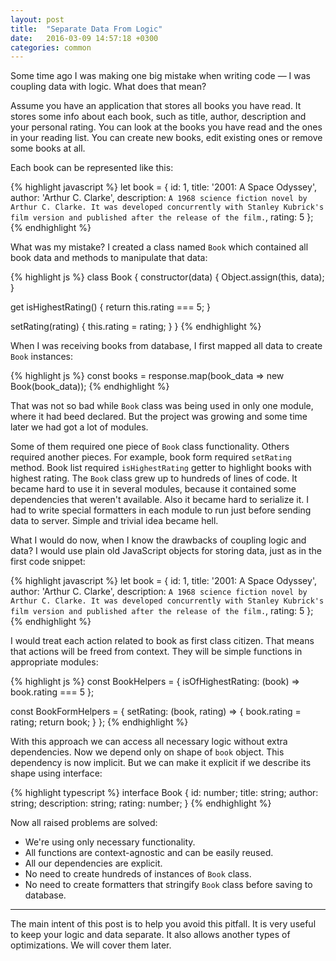 ```yaml
---
layout: post
title:  "Separate Data From Logic"
date:   2016-03-09 14:57:18 +0300
categories: common
---
```


Some time ago I was making one big mistake when writing code — I was coupling data with logic.
What does that mean?

Assume you have an application that stores all books you have read.
It stores some info about each book, such as title, author, description and your personal rating.
You can look at the books you have read and the ones in your reading list.
You can create new books, edit existing ones or remove some books at all.

Each book can be represented like this:

{% highlight javascript %}
let book = {
  id: 1,
  title: '2001: A Space Odyssey',
  author: 'Arthur C. Clarke',
  description: `A 1968 science fiction novel by Arthur C. Clarke.
          It was developed concurrently with Stanley Kubrick's film version and published after the release of the film.`,
  rating: 5
};
{% endhighlight %}

What was my mistake? I created a class named `Book` which contained all book data and methods to manipulate that data:

{% highlight js %}
class Book {
  constructor(data) {
    Object.assign(this, data);
  }

  get isHighestRating() {
    return this.rating === 5;
  }

  setRating(rating) {
    this.rating = rating;
  }
}
{% endhighlight %}

When I was receiving books from database, I first mapped all data to create `Book` instances:

{% highlight js %}
const books = response.map(book_data => new Book(book_data));
{% endhighlight %}

That was not so bad while `Book` class was being used in only one module, where it had beed declared.
But the project was growing and some time later we had got a lot of modules.

Some of them required one piece of `Book` class functionality. Others required another pieces.
For example, book form required `setRating` method.
Book list required `isHighestRating` getter to highlight books with highest rating.
The `Book` class grew up to hundreds of lines of code.
It became hard to use it in several modules, because it contained some dependencies that weren't available.
Also it became hard to serialize it.
I had to write special formatters in each module to run just before sending data to server.
Simple and trivial idea became hell.

What I would do now, when I know the drawbacks of coupling logic and data?
I would use plain old JavaScript objects for storing data, just as in the first code snippet:

{% highlight javascript %}
let book = {
  id: 1,
  title: '2001: A Space Odyssey',
  author: 'Arthur C. Clarke',
  description: `A 1968 science fiction novel by Arthur C. Clarke.
          It was developed concurrently with Stanley Kubrick's film version and published after the release of the film.`,
  rating: 5
};
{% endhighlight %}

I would treat each action related to book as first class citizen.
That means that actions will be freed from context.
They will be simple functions in appropriate modules:

{% highlight js %}
const BookHelpers = {
  isOfHighestRating: (book) => 
    book.rating === 5
};

const BookFormHelpers = {
  setRating: (book, rating) => {
    book.rating = rating;
    return book;
  }
};
{% endhighlight %}

With this approach we can access all necessary logic without extra dependencies.
Now we depend only on shape of `book` object. This dependency is now implicit.
But we can make it explicit if we describe its shape using interface:

{% highlight typescript %}
interface Book {
  id: number;
  title: string;
  author: string;
  description: string;
  rating: number;
}
{% endhighlight %}

Now all raised problems are solved:

* We're using only necessary functionality.
* All functions are context-agnostic and can be easily reused.
* All our dependencies are explicit.
* No need to create hundreds of instances of `Book` class.
* No need to create formatters that stringify `Book` class before saving to database.

----

The main intent of this post is to help you avoid this pitfall. It is very useful to keep your logic and data separate. It also allows another types of optimizations. We will cover them later.